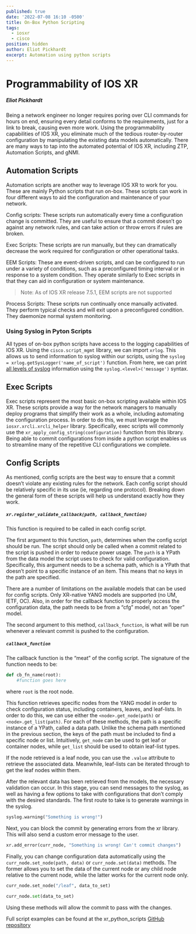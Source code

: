 ```yaml
---
published: true
date: '2022-07-08 16:10 -0500'
title: On-Box Python Scripting
tags:
  - iosxr
  - cisco
position: hidden
author: Eliot Pickhardt
excerpt: Automation using python scripts
---
```

# Programmability of IOS XR
##### Eliot Pickhardt
Being a network engineer no longer requires poring over CLI commands for hours on end, ensuring every detail conforms to the requirements, just for a link to break, causing even more work. Using the programmability capabilities of IOS XR, you eliminate much of the tedious router-by-router configuration by manipulating the existing data models automatically. There are many ways to tap into the automated potential of IOS XR, including ZTP, Automation Scripts, and gNMI.
## Automation Scripts
Automation scripts are another way to leverage IOS XR to work for you. These are mainly Python scripts that run on-box. These scripts can work in four different ways to aid the configuration and maintenance of your network. 

Config scripts: These scripts run automatically every time a configuration change is committed. They are useful to ensure that a commit doesn’t go against any network rules, and can take action or throw errors if rules are broken.

Exec Scripts: These scripts are run manually, but they can dramatically decrease the work required for configuration or other operational tasks.

EEM Scripts: These are event-driven scripts, and can be configured to run under a variety of conditions, such as a preconfigured timing interval or in response to a system condition. They operate similarly to Exec scripts in that they can aid in configuration or system maintenance. 

> Note: As of IOS XR release 7.5.1, EEM scripts are not supported

Process Scripts: These scripts run continually once manually activated. They perform typical checks and will exit upon a preconfigured condition. They daemonize normal system monitoring.

### Using Syslog in Pyton Scripts
All types of on-box python scripts have access to the logging capabilities of IOS XR. Using the `cisco.script_mgmt` library, we can import `xrlog`. This allows us to send information to syslog within our scripts, using the `syslog = xrlog.getSysLogger('name_of_script')` function. From here, we can print [all levels of syslog](https://www.cisco.com/c/en/us/td/docs/routers/access/wireless/software/guide/SysMsgLogging.html#wp1054858) information using the `syslog.<level>('message')` syntax.


## Exec Scripts

Exec scripts represent the most basic on-box scripting available within IOS XR. These scripts provide a way for the network managers to manually deploy programs that simplify their work as a whole, including automating the configuration process. In order to do this, we must leverage the `iosxr.xrcli.xrcli_helper` library. Specifically, exec scripts will commonly use the `xr_apply_config_string(configuration)` function from this library. Being able to commit configurations from inside a python script enables us to streamline many of the repetitive CLI configurations we complete. 

## Config Scripts
As mentioned, config scripts are the best way to ensure that a commit doesn’t violate any existing rules for the network. Each config script should be relatively specific in its use (ie, regarding one protocol). Breaking down the general form of these scripts will help us understand exactly how they work.

##### `xr.register_validate_callback(path, callback_function)`


This function is required to be called in each config script. 

The first argument to this function, `path`, determines when the config script should be run. The script should only be called when a commit related to the script is pushed in order to reduce power usage. The `path` is a YPath from the data model the script uses to check for valid configuration. Specifically,  this argument needs to be a schema path, which is a YPath that doesn’t point to a specific instance of an item. This means that no keys in the path are specified. 

There are a number of limitations on the available models that can be used for config scripts. Only XR-native YANG models are supported (no UM, IETF, OC). Also, in order for the callback function to properly access the configuration data, the path needs to be from a “cfg” model, not an “oper” model. 

The second argument to this method, `callback_function`, is what will be run whenever a relevant commit is pushed to the configuration.

##### `callback_function`
The callback function is the “meat” of the config script. The signature of the function needs to be:
```py
def cb_fn_name(root):
    #function goes here
```

where `root` is the root node.

This function retrieves specific nodes from the YANG model in order to check configuration status, including containers, leaves, and leaf-lists. In order to do this, we can use either the `<node>.get_node(path)` or `<node>.get_list(path)`. For each of these methods, the path is a specific instance of a YPath, called a data path. Unlike the schema path mentioned in the previous section, the keys of the path must be included to find a specific node or list. Intuitively, `get_node` can be used to get leaf or container nodes, while `get_list` should be used to obtain leaf-list types. 


If the node retrieved is a leaf node, you can use the `.value` attribute to retrieve the associated data. Meanwhile, leaf-lists can be iterated through to get the leaf nodes within them. 

After the relevant data has been retrieved from the models, the necessary validation can occur. In this stage, you can send messages to the syslog, as well as having a few options to take with configurations that don’t comply with the desired standards. The first route to take is to generate warnings in the syslog.

```py
syslog.warning("Something is wrong!")
```

Next, you can block the commit by generating errors from the xr library. This will also send a custom error message to the user. 

```py
xr.add_error(curr_node, "Something is wrong! Can't commit changes")
```

Finally, you can change configuration data automatically using the `curr_node.set_node(path, data)` or `curr_node.set(data)` methods. The former allows you to set the data of the current node or any child node relative to the current node, while the latter works for the current node only. 

```py
curr_node.set_node("/leaf", data_to_set)

curr_node.set(data_to_set)
```

Using these methods will allow the commit to pass with the changes.

Full script examples can be found at the xr_python_scripts [GitHub repository](https://github.com/CiscoDevNet/xr-python-scripts)
